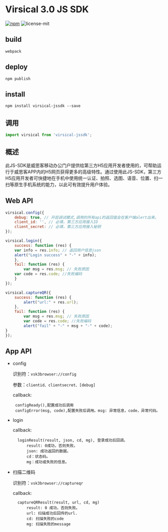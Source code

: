 # Virsical 3.0 JS SDK

[![npm](https://img.shields.io/npm/v/virsical-jssdk.svg?maxAge=2592000?style=plastic)](https://www.npmjs.com/package/virsical-jssdk)
![license-mit](https://img.shields.io/badge/license-MIT-42cd00.svg)
## build
```npm
webpack
```

## deploy
```npm
npm publish
```

## install
```npm
npm install virsical-jssdk --save
```
 
## 调用
```javascript
import virsical from 'virsical-jssdk';
```

## 概述
此JS-SDK是威思客移动办公门户提供给第三方H5应用开发者使用的，可帮助运行于威思客APP内的H5网页获得更多的高级特性。通过使用此JS-SDK，第三方H5应用开发者可快捷地在手机中使用统一认证、拍照、选图、语音、位置、扫一扫等原生手机系统的能力，以此可有效提升用户体验。

## Web API
```javascript
virsical.config({
    debug: true, // 开启调试模式,调用的所有api的返回值会在客户端alert出来。
    client_id: '', // 必填，第三方应用接入ID
    client_secret: // 必填，第三方应用接入秘钥
});
```

```javascript
virsical.login({
    success: function (res) {
	var info = res.info; // 返回用户信息json
	alert("Login success" + "-" + info);
    },
	fail: function (res) {
        var msg = res.msg; // 失败原因
	var code = res.code; //失败编码
    }
});
```


```javascript
virsical.captureQR({
	success: function (res) {
		alert("url:" + res.url);
	},
	fail: function (res) {
		var msg = res.msg; // 失败原因
		var code = res.code; //失败编码
		alert("fail" + "-" + msg + "-" + code);
}
});
```
## App API

* config 

   识别符：`vsk3browser://config`
   
   参数：`clientid、clientsecret、[debug]`

   callback: 
   	
	   configReady(),配置成功后调用
	   configError(msg, code),配置失败后调用。msg: 异常信息，code，异常代码。

* login

	callback:
	
		loginResult(result, json, cd, mg), 登录成功后回调。
			result: 0成功，否则失败。
			json: 成功返回的数据。
			cd：状态码。
			mg：成功或失败的信息。
* 扫描二维码

	识别符：`vsk3browser://captureqr`

	callback:
		
		captureQRResult(result, url, cd, mg)
			result: 0 成功，否则失败。
			url: 扫描成功后回传的url.
			cd: 扫描失败的code
			mg: 扫描失败的message
